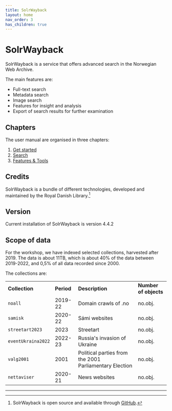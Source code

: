 ```yaml
---
title: SolrWayback
layout: home
nav_order: 3
has_children: true
---
```


# SolrWayback

SolrWayback is a service that offers advanced search in the Norwegian Web Archive.

The main features are:
- Full-text search
- Metadata search
- Image search
- Features for insight and analysis
- Export of search results for further examination


## Chapters
The user manual are organised in three chapters:

1. [Get started](./solrwayback/get-started.md)
2. [Search](./solrwayback/search.mdsearch.md)
3. [Features & Tools](./solrwayback/features.md)


## Credits
SolrWayback is a bundle of different technologies, developed and maintained by the Royal Danish Library.[^1]


## Version
Current installation of SolrWayback is version 4.4.2


## Scope of data
For the workshop, we have indexed selected collections, harvested after 2019. The data is about 11TB, which is about 40% of the data between 2019-2022, and 0,5% of all data recorded since 2000.

The collections are:

|||||
|--- |--- |-- |--- |
|**Collection**|**Period**|**Description**|**Number of objects**|**Data size**|
|`noall`|2019-22|Domain crawls of .no|no.obj.|7.5TB|
|`samisk`|2020-22|Sámi websites|no.obj.|68GB|
|`streetart2023`|2023|Streetart|no.obj.|75GB|
|`eventUkraina2022`|2022-23|Russia's invasion of Ukraine|no.obj.|343GB|
|`valg2001`|2001|Political parties from the 2001 Parliamentary Election|no.obj.|1.6GB|
|`nettaviser`|2020-21|News websites|no.obj.|2.3TB|

----

[^1]: SolrWayback is open source and available through [GitHub](https://github.com/netarchivesuite/solrwayback/).